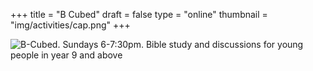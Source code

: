+++
title = "B Cubed"
draft = false
type = "online"
thumbnail = "img/activities/cap.png"
+++

![B-Cubed. Sundays 6-7:30pm. Bible study and discussions for young people in year 9 and above](/img/activities/bcubed-online.jpg)